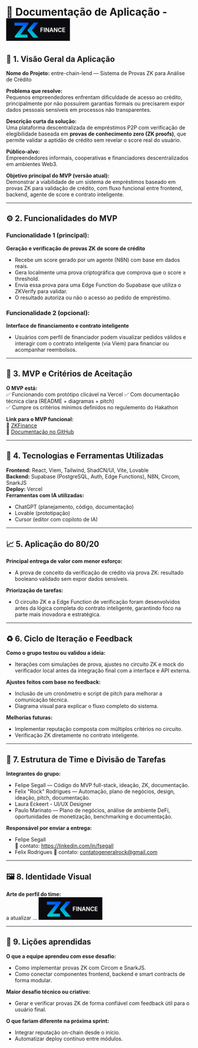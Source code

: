 # 📘 Documentação de Aplicação - ![Logo do projeto](logo_zk.png)

## 🧭 1. Visão Geral da Aplicação

**Nome do Projeto:** entre-chain-lend — Sistema de Provas ZK para Análise de Crédito

**Problema que resolve:**  
Pequenos empreendedores enfrentam dificuldade de acesso ao crédito, principalmente por não possuírem garantias formais ou precisarem expor dados pessoais sensíveis em processos não transparentes.

**Descrição curta da solução:**  
Uma plataforma descentralizada de empréstimos P2P com verificação de elegibilidade baseada em **provas de conhecimento zero (ZK proofs)**, que permite validar a aptidão de crédito sem revelar o score real do usuário.

**Público-alvo:**  
Empreendedores informais, cooperativas e financiadores descentralizados em ambientes Web3.

**Objetivo principal do MVP (versão atual):**  
Demonstrar a viabilidade de um sistema de empréstimos baseado em provas ZK para validação de crédito, com fluxo funcional entre frontend, backend, agente de score e contrato inteligente.

---

## ⚙️ 2. Funcionalidades do MVP

### Funcionalidade 1 (principal):  
**Geração e verificação de provas ZK de score de crédito**  
- Recebe um score gerado por um agente (N8N) com base em dados reais.  
- Gera localmente uma prova criptográfica que comprova que o score ≥ threshold.  
- Envia essa prova para uma Edge Function do Supabase que utiliza o ZKVerify para validar.  
- O resultado autoriza ou não o acesso ao pedido de empréstimo.

### Funcionalidade 2 (opcional):  
**Interface de financiamento e contrato inteligente**  
- Usuários com perfil de financiador podem visualizar pedidos válidos e interagir com o contrato inteligente (via Viem) para financiar ou acompanhar reembolsos.

---

## 🧪 3. MVP e Critérios de Aceitação

**O MVP está:**  
✅ Funcionando com protótipo clicável na Vercel
✅ Com documentação técnica clara (README + diagramas + pitch)  
✅ Cumpre os critérios mínimos definidos no regulemento do Hakathon 

**Link para o MVP funcional:**  
🔗 [ZKFinance](https://entre-chain-lend.vercel.app)  
📎 [Documentação no GitHub](https://github.com/fsegall/the_lenders)

---

## 🧰 4. Tecnologias e Ferramentas Utilizadas

**Frontend:** React, Viem, Tailwind, ShadCN/UI, Vite, Lovable  
**Backend:** Supabase (PostgreSQL, Auth, Edge Functions), N8N, Circom, SnarkJS  
**Deploy:** Vercel  
**Ferramentas com IA utilizadas:**  
- ChatGPT (planejamento, código, documentação)  
- Lovable (prototipação)  
- Cursor (editor com copiloto de IA)

---

## 📈 5. Aplicação do 80/20

**Principal entrega de valor com menor esforço:**  
- A prova de conceito da verificação de crédito via prova ZK: resultado booleano validado sem expor dados sensíveis.

**Priorização de tarefas:**  
- O circuito ZK e a Edge Function de verificação foram desenvolvidos antes da lógica completa do contrato inteligente, garantindo foco na parte mais inovadora e estratégica.

---

## ♻️ 6. Ciclo de Iteração e Feedback

**Como o grupo testou ou validou a ideia:**  
- Iterações com simulações de prova, ajustes no circuito ZK e mock do verificador local antes da integração final com a interface e API externa.

**Ajustes feitos com base no feedback:**  
- Inclusão de um cronômetro e script de pitch para melhorar a comunicação técnica.  
- Diagrama visual para explicar o fluxo completo do sistema.

**Melhorias futuras:**  
- Implementar reputação composta com múltiplos critérios no circuito.  
- Verificação ZK diretamente no contrato inteligente.

---

## 🧩 7. Estrutura de Time e Divisão de Tarefas

**Integrantes do grupo:**  
- Felipe Segall — Código do MVP full-stack, ideação, ZK, documentação.
- Felix \"Rock\" Rodrigues — Automação, plano de negócios, design, ideação, pitch, documentação.
- Laura Eckeert - UI/UX Designer
- Paulo Marinato — Plano de negócios, análise de ambiente DeFi, oportunidades de monetização, benchmarking e documentação.

**Responsável por enviar a entrega:**  
- Felipe Segall  
  📩 contato: https://linkedin.com/in/fsegall
- Felix Rodrigues
  📩 contato: contatogeneralrock@gmail.com
  

---

## 🖼 8. Identidade Visual

**Arte de perfil do time:**  
a atualizar ...
![Logo do projeto](logo_zk.png)

---

## 🧠 9. Lições aprendidas

**O que a equipe aprendeu com esse desafio:**  
- Como implementar provas ZK com Circom e SnarkJS.  
- Como conectar componentes frontend, backend e smart contracts de forma modular.

**Maior desafio técnico ou criativo:**  
- Gerar e verificar provas ZK de forma confiável com feedback útil para o usuário final.

**O que fariam diferente na próxima sprint:**  
- Integrar reputação on-chain desde o início.  
- Automatizar deploy contínuo entre módulos.
